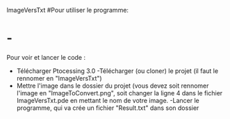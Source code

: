 ImageVersTxt
#Pour utiliser le programme:
# - 
Pour voir et lancer le code :
  - Télécharger Ptocessing 3.0
  -Télécharger (ou cloner) le projet (il faut le rennomer en "ImageVersTxt")
  - Mettre l'image dans le dossier du projet (vous devez soit rennomer l'image en "ImageToConvert.png", soit changer la ligne 4 dans le fichier ImageVersTxt.pde en mettant le nom de votre image.
  -Lancer le programme, qui va crée un fichier "Result.txt" dans son dossier
  